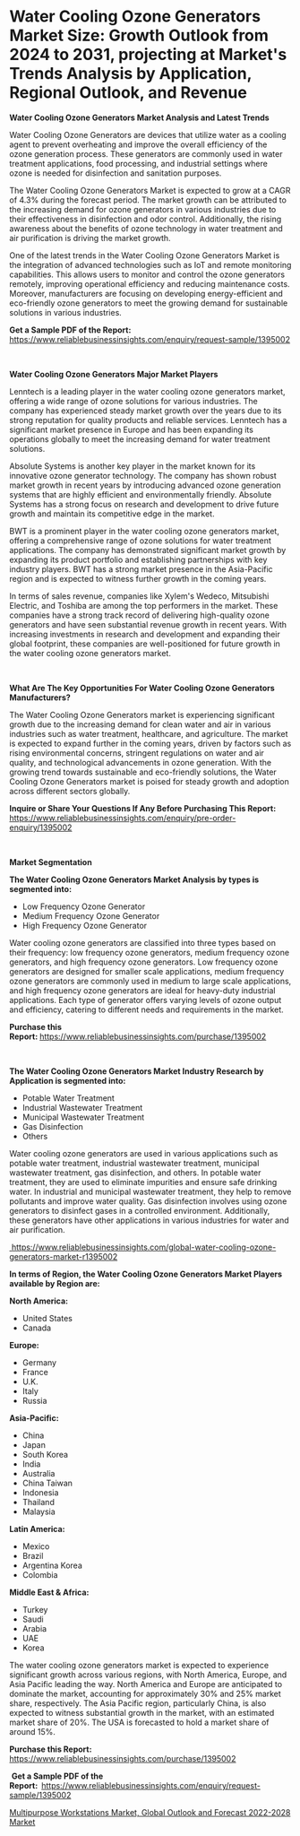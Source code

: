 <p><h1>Water Cooling Ozone Generators Market Size: Growth Outlook from 2024 to 2031, projecting at Market's Trends Analysis by Application, Regional Outlook, and Revenue</h1></p><p><strong>Water Cooling Ozone Generators Market Analysis and Latest Trends</strong></p>
<p><p>Water Cooling Ozone Generators are devices that utilize water as a cooling agent to prevent overheating and improve the overall efficiency of the ozone generation process. These generators are commonly used in water treatment applications, food processing, and industrial settings where ozone is needed for disinfection and sanitation purposes.</p><p>The Water Cooling Ozone Generators Market is expected to grow at a CAGR of 4.3% during the forecast period. The market growth can be attributed to the increasing demand for ozone generators in various industries due to their effectiveness in disinfection and odor control. Additionally, the rising awareness about the benefits of ozone technology in water treatment and air purification is driving the market growth.</p><p>One of the latest trends in the Water Cooling Ozone Generators Market is the integration of advanced technologies such as IoT and remote monitoring capabilities. This allows users to monitor and control the ozone generators remotely, improving operational efficiency and reducing maintenance costs. Moreover, manufacturers are focusing on developing energy-efficient and eco-friendly ozone generators to meet the growing demand for sustainable solutions in various industries.</p></p>
<p><strong>Get a Sample PDF of the Report:&nbsp;</strong> <a href="https://www.reliablebusinessinsights.com/enquiry/request-sample/1395002">https://www.reliablebusinessinsights.com/enquiry/request-sample/1395002</a></p>
<p>&nbsp;</p>
<p><strong>Water Cooling Ozone Generators Major Market Players</strong></p>
<p><p>Lenntech is a leading player in the water cooling ozone generators market, offering a wide range of ozone solutions for various industries. The company has experienced steady market growth over the years due to its strong reputation for quality products and reliable services. Lenntech has a significant market presence in Europe and has been expanding its operations globally to meet the increasing demand for water treatment solutions.</p><p>Absolute Systems is another key player in the market known for its innovative ozone generator technology. The company has shown robust market growth in recent years by introducing advanced ozone generation systems that are highly efficient and environmentally friendly. Absolute Systems has a strong focus on research and development to drive future growth and maintain its competitive edge in the market.</p><p>BWT is a prominent player in the water cooling ozone generators market, offering a comprehensive range of ozone solutions for water treatment applications. The company has demonstrated significant market growth by expanding its product portfolio and establishing partnerships with key industry players. BWT has a strong market presence in the Asia-Pacific region and is expected to witness further growth in the coming years.</p><p>In terms of sales revenue, companies like Xylem's Wedeco, Mitsubishi Electric, and Toshiba are among the top performers in the market. These companies have a strong track record of delivering high-quality ozone generators and have seen substantial revenue growth in recent years. With increasing investments in research and development and expanding their global footprint, these companies are well-positioned for future growth in the water cooling ozone generators market.</p></p>
<p>&nbsp;</p>
<p><strong>What Are The Key Opportunities For Water Cooling Ozone Generators Manufacturers?</strong></p>
<p><p>The Water Cooling Ozone Generators market is experiencing significant growth due to the increasing demand for clean water and air in various industries such as water treatment, healthcare, and agriculture. The market is expected to expand further in the coming years, driven by factors such as rising environmental concerns, stringent regulations on water and air quality, and technological advancements in ozone generation. With the growing trend towards sustainable and eco-friendly solutions, the Water Cooling Ozone Generators market is poised for steady growth and adoption across different sectors globally.</p></p>
<p><strong>Inquire or Share Your Questions If Any Before Purchasing This Report:</strong> <a href="https://www.reliablebusinessinsights.com/enquiry/pre-order-enquiry/1395002">https://www.reliablebusinessinsights.com/enquiry/pre-order-enquiry/1395002</a></p>
<p>&nbsp;</p>
<p><strong>Market Segmentation</strong></p>
<p><strong>The Water Cooling Ozone Generators Market Analysis by types is segmented into:</strong></p>
<p><ul><li>Low Frequency Ozone Generator</li><li>Medium Frequency Ozone Generator</li><li>High Frequency Ozone Generator</li></ul></p>
<p><p>Water cooling ozone generators are classified into three types based on their frequency: low frequency ozone generators, medium frequency ozone generators, and high frequency ozone generators. Low frequency ozone generators are designed for smaller scale applications, medium frequency ozone generators are commonly used in medium to large scale applications, and high frequency ozone generators are ideal for heavy-duty industrial applications. Each type of generator offers varying levels of ozone output and efficiency, catering to different needs and requirements in the market.</p></p>
<p><strong>Purchase this Report:&nbsp;</strong><a href="https://www.reliablebusinessinsights.com/purchase/1395002">https://www.reliablebusinessinsights.com/purchase/1395002</a></p>
<p>&nbsp;</p>
<p><strong>The Water Cooling Ozone Generators Market Industry Research by Application is segmented into:</strong></p>
<p><ul><li>Potable Water Treatment</li><li>Industrial Wastewater Treatment</li><li>Municipal Wastewater Treatment</li><li>Gas Disinfection</li><li>Others</li></ul></p>
<p><p>Water cooling ozone generators are used in various applications such as potable water treatment, industrial wastewater treatment, municipal wastewater treatment, gas disinfection, and others. In potable water treatment, they are used to eliminate impurities and ensure safe drinking water. In industrial and municipal wastewater treatment, they help to remove pollutants and improve water quality. Gas disinfection involves using ozone generators to disinfect gases in a controlled environment. Additionally, these generators have other applications in various industries for water and air purification.</p></p>
<p><a href="https://www.reliablebusinessinsights.com/global-water-cooling-ozone-generators-market-r1395002">&nbsp;https://www.reliablebusinessinsights.com/global-water-cooling-ozone-generators-market-r1395002</a></p>
<p><strong>In terms of Region, the Water Cooling Ozone Generators Market Players available by Region are:</strong></p>
<p>
    <p> <strong> North America: </strong>
        <ul>
            <li>United States</li>
            <li>Canada</li>
        </ul>
        </p> 
    <p> <strong> Europe: </strong>
        <ul>
            <li>Germany</li>
            <li>France</li>
            <li>U.K.</li>
            <li>Italy</li>
            <li>Russia</li>
        </ul>
        </p> 
    <p> <strong> Asia-Pacific: </strong>
        <ul>
            <li>China</li>
            <li>Japan</li>
            <li>South Korea</li>
            <li>India</li>
            <li>Australia</li>
            <li>China Taiwan</li>
            <li>Indonesia</li>
            <li>Thailand</li>
            <li>Malaysia</li>
        </ul>
        </p> 
    <p> <strong> Latin America: </strong>
        <ul>
            <li>Mexico</li>
            <li>Brazil</li>
            <li>Argentina Korea</li>
            <li>Colombia</li>
        </ul>
        </p> 
    <p> <strong> Middle East & Africa: </strong>
        <ul>
            <li>Turkey</li>
            <li>Saudi</li>
            <li>Arabia</li>
            <li>UAE</li>
            <li>Korea</li>
        </ul>
    </p>
    </p>
<p><p>The water cooling ozone generators market is expected to experience significant growth across various regions, with North America, Europe, and Asia Pacific leading the way. North America and Europe are anticipated to dominate the market, accounting for approximately 30% and 25% market share, respectively. The Asia Pacific region, particularly China, is also expected to witness substantial growth in the market, with an estimated market share of 20%. The USA is forecasted to hold a market share of around 15%.</p></p>
<p><strong>Purchase this Report: </strong><a href="https://www.reliablebusinessinsights.com/purchase/1395002">https://www.reliablebusinessinsights.com/purchase/1395002</a></p>
<p>&nbsp;<strong>Get a Sample PDF of the Report:&nbsp;&nbsp;</strong><a href="https://www.reliablebusinessinsights.com/enquiry/request-sample/1395002">https://www.reliablebusinessinsights.com/enquiry/request-sample/1395002</a></p>
<p><strong></strong></p>
<p><p><a href="https://github.com/RickHolmes3/Market-Research-Report-List-5/blob/main/multipurpose-workstations-market-global-outlook-and-forecast-2022-2028-market.md">Multipurpose Workstations Market, Global Outlook and Forecast 2022-2028 Market</a></p></p>